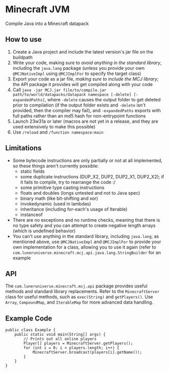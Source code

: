 # Minecraft JVM
Compile Java into a Minecraft datapack

## How to use
1. Create a Java project and include the latest version's jar file on the buildpath
2. Write your code, making sure to *avoid anything in the standard library*, including the `java.lang` package (unless you provide your own `@MCJNativeImpl` using `@MCJImplFor` to specify the target class)
3. Export your code as a jar file, *making sure to include the MCJ library*; the API package it provides will get compiled along with your code
4. Call `java -jar MCJ.jar file/to/compile.jar path/to/world/datapacks/datapack namespace [-delete] [-expandedPaths]`, where `-delete` causes the output folder to get deleted prior to compilation (if the output folder exists and `-delete` isn't provided, then the compiler may fail), and `-expandedPaths` exports with full paths rather than an md5 hash for non-entrypoint functions
5. Launch 23w31a or later (macros are not yet in a release, and they are used extensively to make this possible)
6. Use `/reload` and `/function namespace:main`

## Limitations
* Some bytecode instructions are only partially or not at all implemented, so these things aren't currently possible:
  * static fields
  * some duplicate instructions (DUP_X2, DUP2, DUP2_X1, DUP2_X2); if it fails to compile, try to rearrange the code :/
  * some primitive type casting instructions
  * floats and doubles (longs untested and not to Java spec)
  * binary math (like bit-shifting and xor)
  * invokedynamic (used in lambdas)
  * inheritance (including for-each's usage of Iterable)
  * instanceof
* There are no exceptions and no runtime checks, meaning that there is no type safety and you can attempt to create negative length arrays (which is undefined behavior)
* You can't use anything in the standard library, including `java.lang`; as mentioned above, use `@MCJNativeImpl` and `@MCJImplFor` to provide your own implementation for a class, allowing you to use it again (refer to `com.luneruniverse.minecraft.mcj.api.java.lang.StringBuilder` for an example

## API
The `com.luneruniverse.minecraft.mcj.api` package provides useful methods and standard library replacements. Refer to the `MinecraftServer` class for useful methods, such as `exec(String)` and `getPlayers()`. Use `Array`, `CompoundMap`, and `IterableMap` for more advanced data handling.

## Example Code
```
public class Example {
	public static void main(String[] args) {
		// Prints out all online players
		Player[] players = MinecraftServer.getPlayers();
		for (int i = 0; i < players.length; i++) {
			MinecraftServer.broadcast(players[i].getName());
		}
	}
}
```